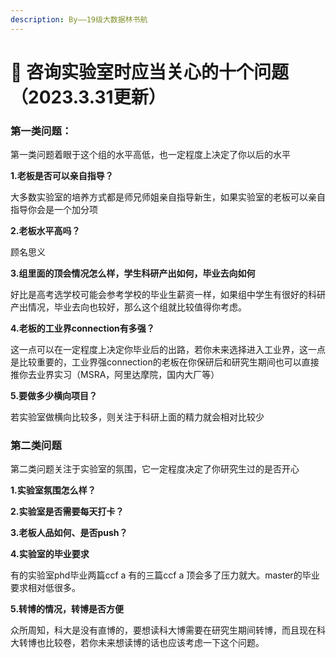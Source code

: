 ```yaml
---
description: By——19级大数据林书航
---
```


# 🤔 咨询实验室时应当关心的十个问题（2023.3.31更新）

### 第一类问题：

第一类问题着眼于这个组的水平高低，也一定程度上决定了你以后的水平

**1.老板是否可以亲自指导？**

大多数实验室的培养方式都是师兄师姐亲自指导新生，如果实验室的老板可以亲自指导你会是一个加分项

**2.老板水平高吗？**

顾名思义

**3.组里面的顶会情况怎么样，学生科研产出如何，毕业去向如何**

好比是高考选学校可能会参考学校的毕业生薪资一样，如果组中学生有很好的科研产出情况，毕业去向也较好，那么这个组就比较值得你考虑。

**4.老板的工业界connection有多强？**

这一点可以在一定程度上决定你毕业后的出路，若你未来选择进入工业界，这一点是比较重要的，工业界强connection的老板在你保研后和研究生期间也可以直接推你去业界实习（MSRA，阿里达摩院，国内大厂等）

**5.要做多少横向项目？**

若实验室做横向比较多，则关注于科研上面的精力就会相对比较少

### 第二类问题

第二类问题关注于实验室的氛围，它一定程度决定了你研究生过的是否开心

**1.实验室氛围怎么样？**

**2.实验室是否需要每天打卡？**

**3.老板人品如何、是否push？**

**4.实验室的毕业要求**

有的实验室phd毕业两篇ccf a 有的三篇ccf a 顶会多了压力就大。master的毕业要求相对低很多。

**5.转博的情况，转博是否方便**

众所周知，科大是没有直博的，要想读科大博需要在研究生期间转博，而且现在科大转博也比较卷，若你未来想读博的话也应该考虑一下这个问题。
